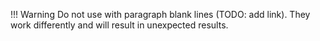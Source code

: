 !!! Warning
    Do not use with paragraph blank lines (TODO: add link). They work differently and will result in unexpected results.
